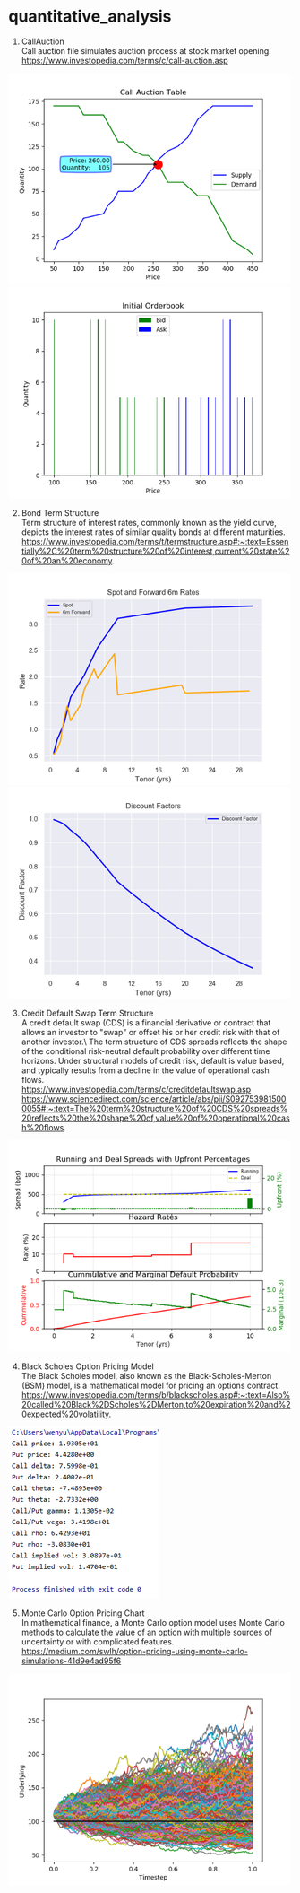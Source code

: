 # quantitative_analysis
1. CallAuction\
Call auction file simulates auction process at stock market opening.\
https://www.investopedia.com/terms/c/call-auction.asp

![](images/call_auction_plot.png)
![](images/order_book_plot.png)

2. Bond Term Structure\
Term structure of interest rates, commonly known as the yield curve, depicts the interest rates of similar quality bonds at different maturities.\
https://www.investopedia.com/terms/t/termstructure.asp#:~:text=Essentially%2C%20term%20structure%20of%20interest,current%20state%20of%20an%20economy.

![](images/bond3.png)
![](images/bond4.png)

3. Credit Default Swap Term Structure\
A credit default swap (CDS) is a financial derivative or contract that allows an investor to "swap" or offset his or her credit risk with that of another investor.\ The term structure of CDS spreads reflects the shape of the conditional risk-neutral default probability over different time horizons. Under structural models of credit risk, default is value based, and typically results from a decline in the value of operational cash flows.\
https://www.investopedia.com/terms/c/creditdefaultswap.asp
https://www.sciencedirect.com/science/article/abs/pii/S0927539815000055#:~:text=The%20term%20structure%20of%20CDS%20spreads%20reflects%20the%20shape%20of,value%20of%20operational%20cash%20flows.

![](images/CDS_1.png)


4. Black Scholes Option Pricing Model\
The Black Scholes model, also known as the Black-Scholes-Merton (BSM) model, is a mathematical model for pricing an options contract.\
https://www.investopedia.com/terms/b/blackscholes.asp#:~:text=Also%20called%20Black%2DScholes%2DMerton,to%20expiration%20and%20expected%20volatility.

![](images/bs.PNG)

5. Monte Carlo Option Pricing Chart\
In mathematical finance, a Monte Carlo option model uses Monte Carlo methods to calculate the value of an option with multiple sources of uncertainty or with complicated features.\
https://medium.com/swlh/option-pricing-using-monte-carlo-simulations-41d9e4ad95f6

![](images/mc_option.png)
